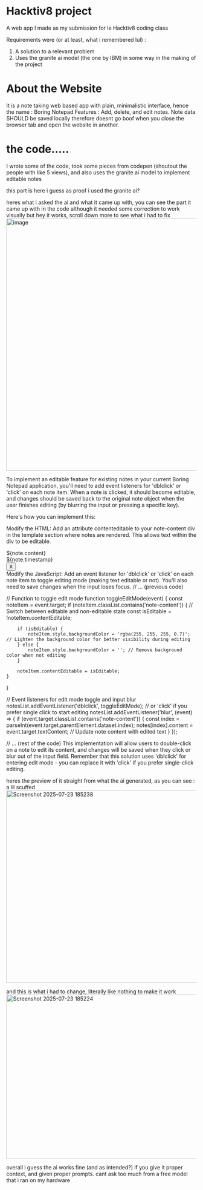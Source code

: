 # Hacktiv8 project
A web app I made as my submission for le Hacktiv8 coding class

Requirements were (or at least, what i remembered lul) : 
1. A solution to a relevant problem
2. Uses the granite ai model (the one by IBM) in some way in the making of the project

# About the Website
It is a note taking web based app with plain, minimalistic interface, hence the name : Boring Notepad
Features : Add, delete, and edit notes. Note data SHOULD be saved locally therefore doesnt go boof when you close the browser tab and open the website in another.

# the code.....
I wrote some of the code, took some pieces from codepen (shoutout the people with like 5 views), and also uses the granite ai model to implement editable notes

this part is here i guess as proof i used the granite ai?

heres what i asked the ai and what it came up with, you can see the part it came up with in the code although it needed some correction to work visually but hey it works, scroll down more to see what i had to fix
<img width="1475" height="667" alt="image" src="https://github.com/user-attachments/assets/b2829524-1bc8-4220-b8b6-62390cb19c29" />


To implement an editable feature for existing notes in your current Boring Notepad application, you'll need to add event listeners for 'dblclick' or 'click' on each note item. When a note is clicked, it should become editable, and changes should be saved back to the original note object when the user finishes editing (by blurring the input or pressing a specific key).

Here's how you can implement this:

Modify the HTML: Add an attribute contenteditable to your note-content div in the template section where notes are rendered. This allows text within the div to be editable.
<div class="note-item" contenteditable="true">
    <div class="note-content">${note.content}</div>
    <div class="note-meta">${note.timestamp}</div>
    <button class="delete-note-btn" data-index="${index}">X</button>
</div>
Modify the JavaScript: Add an event listener for 'dblclick' or 'click' on each note item to toggle editing mode (making text editable or not). You'll also need to save changes when the input loses focus.
// ... (previous code)

// Function to toggle edit mode
function toggleEditMode(event) {
    const noteItem = event.target;
    if (noteItem.classList.contains('note-content')) {
        // Switch between editable and non-editable state
        const isEditable = !noteItem.contentEditable;
        
        if (isEditable) {
            noteItem.style.backgroundColor = 'rgba(255, 255, 255, 0.7)'; // Lighten the background color for better visibility during editing
        } else {
            noteItem.style.backgroundColor = ''; // Remove background color when not editing
        }

        noteItem.contentEditable = isEditable;
    }
}

// Event listeners for edit mode toggle and input blur
notesList.addEventListener('dblclick', toggleEditMode); // or 'click' if you prefer single click to start editing
notesList.addEventListener('blur', (event) => {
    if (event.target.classList.contains('note-content')) {
        const index = parseInt(event.target.parentElement.dataset.index);
        notes[index].content = event.target.textContent; // Update note content with edited text
    }
});

// ... (rest of the code)
This implementation will allow users to double-click on a note to edit its content, and changes will be saved when they click or blur out of the input field. Remember that this solution uses 'dblclick' for entering edit mode - you can replace it with 'click' if you prefer single-click editing.

heres the preview of it straight from what the ai generated, as you can see : a lil scuffed
<img width="1230" height="509" alt="Screenshot 2025-07-23 185238" src="https://github.com/user-attachments/assets/895e1154-dd4d-44f0-a35d-bd052a49a232" />

and this is what i had to change, literally like nothing to make it work
<img width="1262" height="434" alt="Screenshot 2025-07-23 185224" src="https://github.com/user-attachments/assets/99cf6df5-7425-43d1-812d-a511fb747340" />

overall i guess the ai works fine (and as intended?) if you give it proper context, and given proper prompts. cant ask too much from a free model that i ran on my hardware
